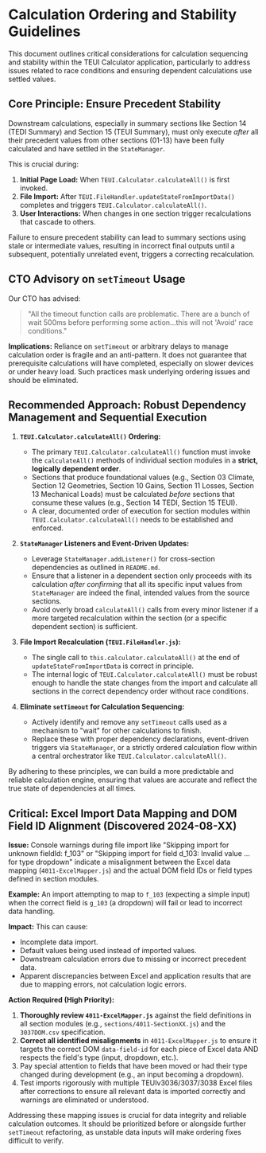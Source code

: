 # Calculation Ordering and Stability Guidelines

This document outlines critical considerations for calculation sequencing and stability within the TEUI Calculator application, particularly to address issues related to race conditions and ensuring dependent calculations use settled values.

## Core Principle: Ensure Precedent Stability

Downstream calculations, especially in summary sections like Section 14 (TEDI Summary) and Section 15 (TEUI Summary), must only execute *after* all their precedent values from other sections (01-13) have been fully calculated and have settled in the `StateManager`.

This is crucial during:
1.  **Initial Page Load:** When `TEUI.Calculator.calculateAll()` is first invoked.
2.  **File Import:** After `TEUI.FileHandler.updateStateFromImportData()` completes and triggers `TEUI.Calculator.calculateAll()`.
3.  **User Interactions:** When changes in one section trigger recalculations that cascade to others.

Failure to ensure precedent stability can lead to summary sections using stale or intermediate values, resulting in incorrect final outputs until a subsequent, potentially unrelated event, triggers a correcting recalculation.

## CTO Advisory on `setTimeout` Usage

Our CTO has advised:

> "All the timeout function calls are problematic. There are a bunch of wait 500ms before performing some action...this will not 'Avoid' race conditions."

**Implications:**
Reliance on `setTimeout` or arbitrary delays to manage calculation order is fragile and an anti-pattern. It does not guarantee that prerequisite calculations will have completed, especially on slower devices or under heavy load. Such practices mask underlying ordering issues and should be eliminated.

## Recommended Approach: Robust Dependency Management and Sequential Execution

1.  **`TEUI.Calculator.calculateAll()` Ordering:**
    *   The primary `TEUI.Calculator.calculateAll()` function must invoke the `calculateAll()` methods of individual section modules in a **strict, logically dependent order**.
    *   Sections that produce foundational values (e.g., Section 03 Climate, Section 12 Geometries, Section 10 Gains, Section 11 Losses, Section 13 Mechanical Loads) must be calculated *before* sections that consume these values (e.g., Section 14 TEDI, Section 15 TEUI).
    *   A clear, documented order of execution for section modules within `TEUI.Calculator.calculateAll()` needs to be established and enforced.

2.  **`StateManager` Listeners and Event-Driven Updates:**
    *   Leverage `StateManager.addListener()` for cross-section dependencies as outlined in `README.md`.
    *   Ensure that a listener in a dependent section only proceeds with its calculation *after confirming* that all its specific input values from `StateManager` are indeed the final, intended values from the source sections.
    *   Avoid overly broad `calculateAll()` calls from every minor listener if a more targeted recalculation within the section (or a specific dependent section) is sufficient.

3.  **File Import Recalculation (`TEUI.FileHandler.js`):**
    *   The single call to `this.calculator.calculateAll()` at the end of `updateStateFromImportData` is correct in principle.
    *   The internal logic of `TEUI.Calculator.calculateAll()` must be robust enough to handle the state changes from the import and calculate all sections in the correct dependency order without race conditions.

4.  **Eliminate `setTimeout` for Calculation Sequencing:**
    *   Actively identify and remove any `setTimeout` calls used as a mechanism to "wait" for other calculations to finish.
    *   Replace these with proper dependency declarations, event-driven triggers via `StateManager`, or a strictly ordered calculation flow within a central orchestrator like `TEUI.Calculator.calculateAll()`.

By adhering to these principles, we can build a more predictable and reliable calculation engine, ensuring that values are accurate and reflect the true state of dependencies at all times. 

## Critical: Excel Import Data Mapping and DOM Field ID Alignment (Discovered 2024-08-XX)

**Issue:** Console warnings during file import like "Skipping import for unknown fieldId: f_103" or "Skipping import for field d_103: Invalid value ... for type dropdown" indicate a misalignment between the Excel data mapping (`4011-ExcelMapper.js`) and the actual DOM field IDs or field types defined in section modules.

**Example:** An import attempting to map to `f_103` (expecting a simple input) when the correct field is `g_103` (a dropdown) will fail or lead to incorrect data handling.

**Impact:** This can cause:
*   Incomplete data import.
*   Default values being used instead of imported values.
*   Downstream calculation errors due to missing or incorrect precedent data.
*   Apparent discrepancies between Excel and application results that are due to mapping errors, not calculation logic errors.

**Action Required (High Priority):**
1.  **Thoroughly review `4011-ExcelMapper.js`** against the field definitions in all section modules (e.g., `sections/4011-SectionXX.js`) and the `3037DOM.csv` specification.
2.  **Correct all identified misalignments** in `4011-ExcelMapper.js` to ensure it targets the correct DOM `data-field-id` for each piece of Excel data AND respects the field's type (input, dropdown, etc.).
3.  Pay special attention to fields that have been moved or had their type changed during development (e.g., an input becoming a dropdown).
4.  Test imports rigorously with multiple TEUIv3036/3037/3038 Excel files after corrections to ensure all relevant data is imported correctly and warnings are eliminated or understood.

Addressing these mapping issues is crucial for data integrity and reliable calculation outcomes. It should be prioritized before or alongside further `setTimeout` refactoring, as unstable data inputs will make ordering fixes difficult to verify. 